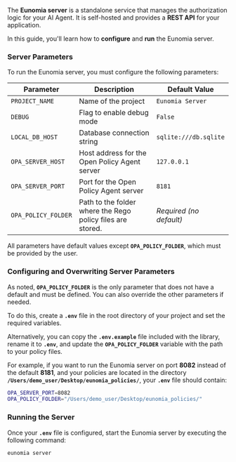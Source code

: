 The **Eunomia server** is a standalone service that manages the authorization logic for your AI Agent. It is self-hosted and provides a **REST API** for your application.

In this guide, you'll learn how to **configure** and **run** the Eunomia server.

### Server Parameters

To run the Eunomia server, you must configure the following parameters:

| **Parameter**       | **Description**                                            | **Default Value**       |
| ------------------- | ---------------------------------------------------------- | ----------------------- |
| `PROJECT_NAME`      | Name of the project                                        | `Eunomia Server`        |
| `DEBUG`             | Flag to enable debug mode                                  | `False`                 |
| `LOCAL_DB_HOST`     | Database connection string                                 | `sqlite:///db.sqlite`   |
| `OPA_SERVER_HOST`   | Host address for the Open Policy Agent server              | `127.0.0.1`             |
| `OPA_SERVER_PORT`   | Port for the Open Policy Agent server                      | `8181`                  |
| `OPA_POLICY_FOLDER` | Path to the folder where the Rego policy files are stored. | _Required (no default)_ |

All parameters have default values except **`OPA_POLICY_FOLDER`**, which must be provided by the user.

### Configuring and Overwriting Server Parameters

As noted, **`OPA_POLICY_FOLDER`** is the only parameter that does not have a default and must be defined. You can also override the other parameters if needed.

To do this, create a **`.env`** file in the root directory of your project and set the required variables.

Alternatively, you can copy the **`.env.example`** file included with the library, rename it to **`.env`**, and update the **`OPA_POLICY_FOLDER`** variable with the path to your policy files.

For example, if you want to run the Eunomia server on port **8082** instead of the default **8181**, and your policies are located in the directory **`/Users/demo_user/Desktop/eunomia_policies/`**, your **`.env`** file should contain:

```bash
OPA_SERVER_PORT=8082
OPA_POLICY_FOLDER="/Users/demo_user/Desktop/eunomia_policies/"
```

### Running the Server

Once your **`.env`** file is configured, start the Eunomia server by executing the following command:

```bash
eunomia server
```

